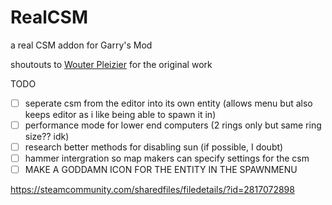 # RealCSM
 a real CSM addon for Garry's Mod
 
shoutouts to [Wouter Pleizier](https://www.youtube.com/channel/UCgWgnUhgP6HK8tN2Tp85jxw) for the original work

TODO
* [ ] seperate csm from the editor into its own entity (allows menu but also keeps editor as i like being able to spawn it in)
* [ ] performance mode for lower end computers (2 rings only but same ring size?? idk)
* [ ] research better methods for disabling sun (if possible, I doubt)
* [ ] hammer intergration so map makers can specify settings for the csm
* [ ] MAKE A GODDAMN ICON FOR THE ENTITY IN THE SPAWNMENU
 
https://steamcommunity.com/sharedfiles/filedetails/?id=2817072898
